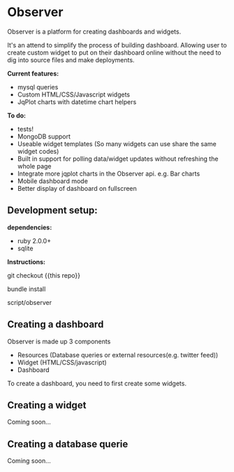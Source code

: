Observer
============

Observer is a platform for creating dashboards and widgets.

It's an attend to simplify the process of building dashboard.
Allowing user to create custom widget to put on their dashboard online without the need to dig into source files and make deployments.

__Current features:__
- mysql queries
- Custom HTML/CSS/Javascript widgets
- JqPlot charts with datetime chart helpers

__To do:__
- tests!
- MongoDB support
- Useable widget templates (So many widgets can use share the same widget codes)
- Built in support for polling data/widget updates without refreshing the whole page
- Integrate more jqplot charts in the Observer api. e.g. Bar charts
- Mobile dashboard mode
- Better display of dashboard on fullscreen

Development setup:
--
__dependencies:__
- ruby 2.0.0+
- sqlite

__Instructions:__

git checkout {{this repo}}

bundle install

script/observer


Creating a dashboard
---

Observer is made up 3 components
- Resources (Database queries or external resources(e.g. twitter feed))
- Widget (HTML/CSS/javascript)
- Dashboard

To create a dashboard, you need to first create some widgets.

Creating a widget
--
Coming soon...

Creating a database querie
--
Coming soon...


